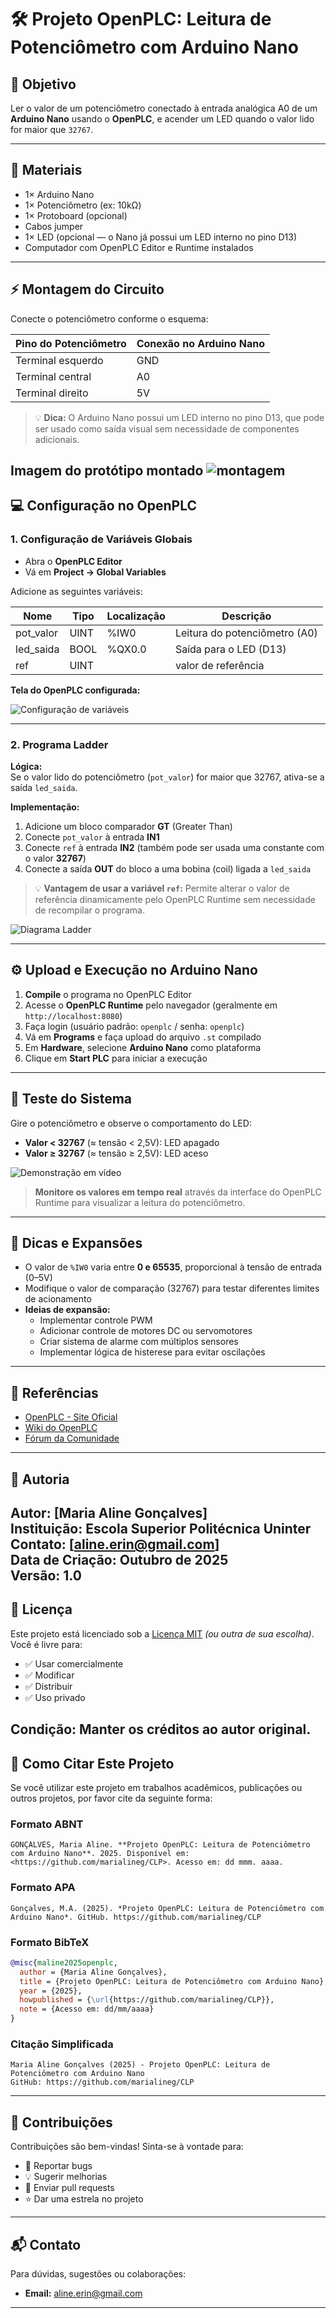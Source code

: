 # 🛠️ Projeto OpenPLC: Leitura de Potenciômetro com Arduino Nano

## 🎯 Objetivo

Ler o valor de um potenciômetro conectado à entrada analógica A0 de um **Arduino Nano** usando o **OpenPLC**, e acender um LED quando o valor lido for maior que `32767`.

---

## 🧰 Materiais

- 1× Arduino Nano
- 1× Potenciômetro (ex: 10kΩ)
- 1× Protoboard (opcional)
- Cabos jumper
- 1× LED (opcional — o Nano já possui um LED interno no pino D13)
- Computador com OpenPLC Editor e Runtime instalados

---

## ⚡ Montagem do Circuito

Conecte o potenciômetro conforme o esquema:

| Pino do Potenciômetro | Conexão no Arduino Nano |
|------------------------|--------------------------|
| Terminal esquerdo      | GND                      |
| Terminal central       | A0                       |
| Terminal direito       | 5V                       |

> 💡 **Dica:** O Arduino Nano possui um LED interno no pino D13, que pode ser usado como saída visual sem necessidade de componentes adicionais.

**Imagem do protótipo montado**
![montagem](https://github.com/user-attachments/assets/619128c6-8dcf-4257-ae9c-f270ff3c3f66)
---

## 💻 Configuração no OpenPLC

### 1. Configuração de Variáveis Globais

- Abra o **OpenPLC Editor**
- Vá em **Project → Global Variables**

Adicione as seguintes variáveis:

| Nome        | Tipo  | Localização | Descrição                    |
|-------------|-------|-------------|------------------------------|
| pot_valor   | UINT  | %IW0        | Leitura do potenciômetro (A0)|
| led_saida   | BOOL  | %QX0.0      | Saída para o LED (D13)       |
| ref         | UINT  |             | valor de referência          |

**Tela do OpenPLC configurada:**

![Configuração de variáveis](https://github.com/user-attachments/assets/ac0da778-db17-42f2-b9bb-c68a058ce3ab)

---

### 2. Programa Ladder

**Lógica:**  
Se o valor lido do potenciômetro (`pot_valor`) for maior que 32767, ativa-se a saída `led_saida`.

**Implementação:**
1. Adicione um bloco comparador **GT** (Greater Than)
2. Conecte `pot_valor` à entrada **IN1**
3. Conecte `ref` à entrada **IN2** (também pode ser usada uma constante com o valor **32767**)
4. Conecte a saída **OUT** do bloco a uma bobina (coil) ligada a `led_saida`

> 💡 **Vantagem de usar a variável `ref`:** Permite alterar o valor de referência dinamicamente pelo OpenPLC Runtime sem necessidade de recompilar o programa.

![Diagrama Ladder](https://github.com/user-attachments/assets/20e10173-a03b-4d13-b5de-68b9843c1784)

---

## ⚙️ Upload e Execução no Arduino Nano

1. **Compile** o programa no OpenPLC Editor
2. Acesse o **OpenPLC Runtime** pelo navegador (geralmente em `http://localhost:8080`)
3. Faça login (usuário padrão: `openplc` / senha: `openplc`)
4. Vá em **Programs** e faça upload do arquivo `.st` compilado
5. Em **Hardware**, selecione **Arduino Nano** como plataforma
6. Clique em **Start PLC** para iniciar a execução

---

## 🧪 Teste do Sistema

Gire o potenciômetro e observe o comportamento do LED:

- **Valor < 32767** (≈ tensão < 2,5V): LED apagado
- **Valor ≥ 32767** (≈ tensão ≥ 2,5V): LED aceso

![Demonstração em vídeo](https://github.com/user-attachments/assets/3466a345-6b2b-40ab-984e-4db002985985)

> **Monitore os valores em tempo real** através da interface do OpenPLC Runtime para visualizar a leitura do potenciômetro.

---

## 🧠 Dicas e Expansões

- O valor de `%IW0` varia entre **0 e 65535**, proporcional à tensão de entrada (0–5V)
- Modifique o valor de comparação (32767) para testar diferentes limites de acionamento
- **Ideias de expansão:**
  - Implementar controle PWM
  - Adicionar controle de motores DC ou servomotores
  - Criar sistema de alarme com múltiplos sensores
  - Implementar lógica de histerese para evitar oscilações

---

## 🔗 Referências

- [OpenPLC - Site Oficial](https://www.autonomylogic.com/)
- [Wiki do OpenPLC](https://github.com/thiagoralves/OpenPLC_v3/wiki)
- [Fórum da Comunidade](https://openplc.discussion.community/)

- ---

## 👤 Autoria

**Autor:** [Maria Aline Gonçalves]  
**Instituição:** Escola Superior Politécnica Uninter
**Contato:** [aline.erin@gmail.com]  
**Data de Criação:** Outubro de 2025  
**Versão:** 1.0  
---

## 📄 Licença
Este projeto está licenciado sob a [Licença MIT](https://opensource.org/licenses/MIT) *(ou outra de sua escolha)*.
Você é livre para:
- ✅ Usar comercialmente
- ✅ Modificar
- ✅ Distribuir
- ✅ Uso privado

**Condição:** Manter os créditos ao autor original.
---
## 📖 Como Citar Este Projeto

Se você utilizar este projeto em trabalhos acadêmicos, publicações ou outros projetos, por favor cite da seguinte forma:

### Formato ABNT
```
GONÇALVES, Maria Aline. **Projeto OpenPLC: Leitura de Potenciômetro com Arduino Nano**. 2025. Disponível em: <https://github.com/marialineg/CLP>. Acesso em: dd mmm. aaaa.
```

### Formato APA
```
Gonçalves, M.A. (2025). *Projeto OpenPLC: Leitura de Potenciômetro com Arduino Nano*. GitHub. https://github.com/marialineg/CLP
```

### Formato BibTeX
```bibtex
@misc{maline2025openplc,
  author = {Maria Aline Gonçalves},
  title = {Projeto OpenPLC: Leitura de Potenciômetro com Arduino Nano},
  year = {2025},
  howpublished = {\url{https://github.com/marialineg/CLP}},
  note = {Acesso em: dd/mm/aaaa}
}
```

### Citação Simplificada
```
Maria Aline Gonçalves (2025) - Projeto OpenPLC: Leitura de Potenciômetro com Arduino Nano
GitHub: https://github.com/marialineg/CLP
```

---

## 🤝 Contribuições

Contribuições são bem-vindas! Sinta-se à vontade para:

- 🐛 Reportar bugs
- 💡 Sugerir melhorias
- 🔧 Enviar pull requests
- ⭐ Dar uma estrela no projeto

---

## 📬 Contato

Para dúvidas, sugestões ou colaborações:

- **Email:** aline.erin@gmail.com
---

